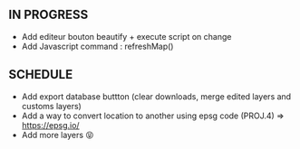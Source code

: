 ## IN PROGRESS

- Add editeur bouton beautify + execute script on change
- Add Javascript command : refreshMap()

## SCHEDULE
- Add export database buttton (clear downloads, merge edited layers and customs layers)
- Add a way to convert location to another using epsg code (PROJ.4) => https://epsg.io/
- Add more layers 😝
